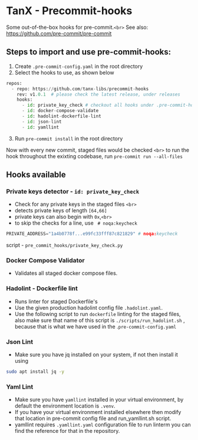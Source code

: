 # TanX - Precommit-hooks

Some out-of-the-box hooks for pre-commit.`<br>`
See also: https://github.com/pre-commit/pre-commit

## Steps to import and use pre-commit-hooks:

1. Create `.pre-commit-config.yaml` in the root directory
2. Select the hooks to use, as shown below

```python
repos:
  - repo: https://github.com/tanx-libs/precommit-hooks
    rev: v1.0.1  # please check the latest release, under releases
    hooks:
      - id: private_key_check # checkout all hooks under .pre-commit-hooks.yaml
      - id: docker-compose-validate
      - id: hadolint-dockerfile-lint
      - id: json-lint
      - id: yamllint

```

3. Run `pre-commit install` in the root directory

Now with every new commit, staged files would be checked `<br>`
to run the hook throughout the exixting codebase, run `pre-commit run --all-files`

## Hooks available

### Private keys detector - `id: private_key_check`

- Check for any private keys in the staged files `<br>`
- detects private keys of length `[64,66]`
- private keys can also begin with `0x`,`<br>`
- to skip the checks for a line, use ` # noqa:keycheck`

```python
PRIVATE_ADDRESS="1a4b0778f...e99fc33fff87c821829" # noqa:keycheck
```

script - `pre_commit_hooks/private_key_check.py`

### Docker Compose Validator

- Validates all staged docker compose files.

### Hadolint - Dockerfile lint

- Runs linter for staged Dockerfile's
- Use the given production hadolint config file `.hadolint.yaml`.
- Use the following script to run `dockerfile` linting for the staged files, also make sure that name of this script is `./scripts/run_hadolint.sh` , because that is what we have used in the .`pre-commit-config.yaml`

### Json Lint

- Make sure you have jq installed on your system, if not then install it using 

```bash
sudo apt install jq -y
```

### Yaml Lint

- Make sure you have `yamllint` installed in your virtual environment, by default the environment location is `.venv`.
- If you have your virtual environment installed elsewhere then modify that location in pre-commit config file and run_yamllint.sh script.
- yamllint requires `.yamllint.yaml` configuration file to run linterm you can find the reference for that in the repository.